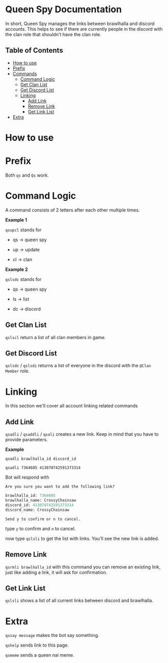 # Queen Spy Documentation 
In short, Queen Spy manages the links between brawlhalla and discord accounts. This helps to see if there are currently people in the discord with the clan role that shouldn't have the clan role.

## Table of Contents
- [How to use](#how-to-use)
- [Prefix](#prefix)
- [Commands](#commands)
  - [Command Logic](#command-logic)
  - [Get Clan List](#get-clan-list)
  - [Get Discord List](#get-discord-list)
  - [Linking](#linking-commands)
    - [Add Link](#add-link)
    - [Remove Link](#remove-link)
    - [Get Link List](#get-link-list)
- [Extra](#extra-commands)

# How to use

# Prefix
Both `qs` and `Qs` work.

# Command Logic
A command consists of 2 letters after each other multiple times.

**Example 1**

`qsupcl` stands for 

- qs -> queen spy

- up -> update

- cl -> clan

**Example 2**

`qslsdc` stands for

- qs -> queen spy

- ls -> list

- dc -> discord

## Get Clan List
`qslscl` return a list of all clan members in game.

## Get Discord List
`qslsdc` / `qslsdi` returns a list of everyone in the discord with the `@Clan Member` role.

# Linking
In this section we'll cover all account linking related commands

## Add Link
`qsadli` / `qsaddli` / `qsali` creates a new link. Keep in mind that you have to provide parameters.

**Example**

`qsadli brawlhalla_id discord_id`

`qsadli 7364605 413070742591373314`

Bot will respond with 

`Are you sure you want to add the following link?`

```py
brawlhalla_id: 7364605
brawlhalla_name: CrossyChainsaw
discord_id: 413070742591373314
discord_name: CrossyChainsaw
```
`Send y to confirm or n to cancel.`

type `y` to confirm and `n` to cancel.

now type `qslsli` to get the list with links. You'll see the new link is added.

## Remove Link
`qsrmli brawlhalla_id` with this command you can remove an existing link, just like adding a link, it will ask for confirmation.

## Get Link List
`qslsli` shows a list of all current links between discord and brawlhalla.

# Extra
`qssay message` makes the bot say something.

`qshelp` sends link to this page.

`qsmeme` sends a queen nai meme.
